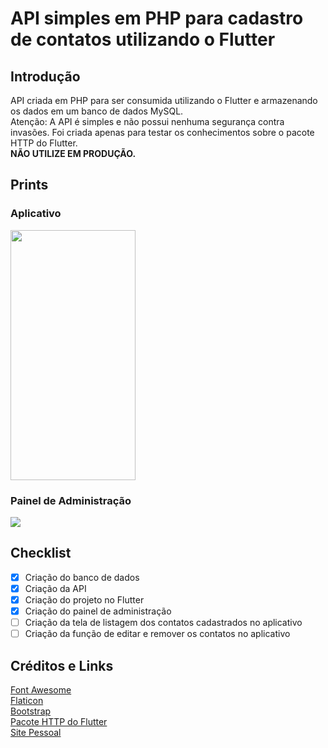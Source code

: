 # API simples em PHP para cadastro de contatos utilizando o Flutter
## Introdução
API criada em PHP para ser consumida utilizando o Flutter e armazenando os dados em um banco de dados MySQL. </br>
Atenção: A API é simples e não possui nenhuma segurança contra invasões. Foi criada apenas para testar os conhecimentos sobre o pacote HTTP do Flutter. </br>
**NÃO UTILIZE EM PRODUÇÃO.**

## Prints
### Aplicativo
<img src="https://user-images.githubusercontent.com/57275833/68807022-7261b880-063d-11ea-83f4-062060a06369.png" height="400" width="200">

### Painel de Administração
<img src="https://user-images.githubusercontent.com/57275833/68807640-91147f00-063e-11ea-83ec-691f241ca1a4.png">

## Checklist
- [x] Criação do banco de dados
- [x] Criação da API
- [x] Criação do projeto no Flutter
- [x] Criação do painel de administração
- [ ] Criação da tela de listagem dos contatos cadastrados no aplicativo
- [ ] Criação da função de editar e remover os contatos no aplicativo

## Créditos e Links
[Font Awesome](https://fontawesome.com/) </br>
[Flaticon](https://www.flaticon.com/) </br>
[Bootstrap](https://getbootstrap.com/) </br>
[Pacote HTTP do Flutter](https://pub.dev/packages/http) </br>
[Site Pessoal](http://fabioselau.site)
